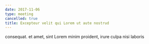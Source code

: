 ```yaml
---
date: 2017-11-06
type: meeting
cancelled: true
title: Excepteur velit qui Lorem ut aute nostrud
---
```

consequat. et amet, sint Lorem minim proident, irure culpa nisi laboris